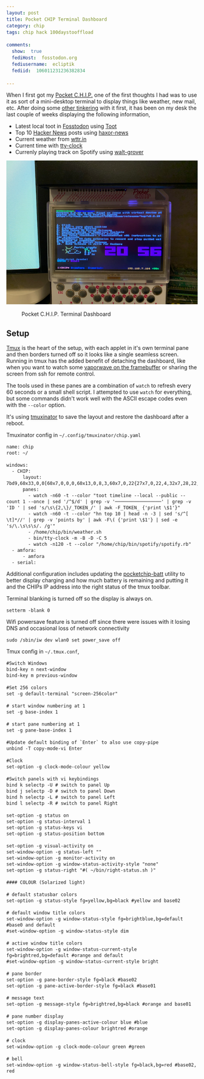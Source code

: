 ```yaml
---
layout: post
title: Pocket CHIP Terminal Dashboard
category: chip
tags: chip hack 100daystooffload

comments:
  show:  true
  fediHost:  fosstodon.org
  fediusername:  ecliptik
  fediid:  106011231236382834

---
```


When I first got my [Pocket C.H.I.P.](https://www.ecliptik.com/Pocket-CHIP/) one of the first thoughts I had was to use it as sort of a mini-desktop terminal to display things like weather, new mail, etc. After doing some [other tinkering](https://www.ecliptik.com/CHIP-Serial-Console/) with it first, it has been on my desk the last couple of weeks displaying the following information,

* Latest local toot in [Fosstodon](https://fosstodon.org/web/timelines/public/local) using [Toot](https://github.com/ihabunek/toot)
* Top 10 [Hacker News](https://news.ycombinator.com) posts using [haxor-news](https://github.com/donnemartin/haxor-news)
* Current weather from [wttr.in](https://wttr.in)
* Current time with [tty-clock](https://github.com/xorg62/tty-clock)
* Currenly playing track on Spotify using [walt-grover](https://github.com/ecliptik/walt-grover)

![Pocket C.H.I.P Terminal Dashboard](/assets/images/posts/chip_terminal/IMG_6909.png)
<figure><figcaption>Pocket C.H.I.P. Terminal Dashboard</figcaption></figure>

## Setup

[Tmux](https://github.com/tmux/tmux) is the heart of the setup, with each applet in it's own terminal pane and then borders turned off so it looks like a single seamless screen. Running in tmux has the added benefit of detaching the dashboard, like when you want to watch some [vaporwave on the framebuffer](https://www.ecliptik.com/CHIP-Vaporwave/) or sharing the screen from ssh for remote control.

The tools used in these panes are a combination of `watch` to refresh every 60 seconds or a small shell script. I attempted to use `watch` for everything, but some commands didn't work well with the ASCII escape codes even with the `--color` option.

It's using [tmuxinator](https://github.com/tmuxinator/tmuxinator) to save the layout and restore the dashboard after a reboot.

Tmuxinator config in `~/.config/tmuxinator/chip.yaml`

```
name: chip
root: ~/

windows:
  - CHIP:
      layout: 7bd9,60x33,0,0[60x7,0,0,0,60x13,0,8,3,60x7,0,22{27x7,0,22,4,32x7,28,22,9},60x3,0,30,6]
      panes:
        - watch -n60 -t --color "toot timeline --local --public --count 1 --once | sed '/^$/d' | grep -v '─────────────────' | grep -v 'ID ' | sed 's/\s\{2,\}/_TOKEN_/' | awk -F_TOKEN_ {'print \$1'}"
        - watch -n60 -t --color "hn top 10 | head -n -3 | sed 's/^[ \t]*//' | grep -v 'points by' | awk -F\( {'print \$1'} | sed -e 's/\.\s\s\s/. /g'"
        - /home/chip/bin/weather.sh
        - bin/tty-clock -m -B -D -C 5
        - watch -n120 -t --color "/home/chip/bin/spotify/spotify.rb"
  - amfora:
      - amfora
  - serial:
```
Additional configuration includes updating the [pocketchip-batt](https://github.com/aleh/pocketchip-batt) utility to better display charging and how much battery is remaining and putting it and the CHIPs IP address into the right status of the tmux toolbar.

Terminal blanking is turned off so the display is always on.

```
setterm -blank 0
```

Wifi powersave feature is turned off since there were issues with it losing DNS and occasional loss of network connectivity

```
sudo /sbin/iw dev wlan0 set power_save off
```

Tmux config in `~/.tmux.conf`,

```
#Switch Windows
bind-key n next-window
bind-key m previous-window

#Set 256 colors
set -g default-terminal "screen-256color"

# start window numbering at 1
set -g base-index 1

# start pane numbering at 1
set -g pane-base-index 1

#Update default binding of `Enter` to also use copy-pipe
unbind -T copy-mode-vi Enter

#Clock
set-option -g clock-mode-colour yellow

#Switch panels with vi keybindings
bind k selectp -U # switch to panel Up
bind j selectp -D # switch to panel Down
bind h selectp -L # switch to panel Left
bind l selectp -R # switch to panel Right

set-option -g status on
set-option -g status-interval 1
set-option -g status-keys vi
set-option -g status-position bottom

set-option -g visual-activity on
set-window-option -g status-left ""
set-window-option -g monitor-activity on
set-window-option -g window-status-activity-style "none"
set-option -g status-right "#( ~/bin/right-status.sh )"

#### COLOUR (Solarized light)

# default statusbar colors
set-option -g status-style fg=yellow,bg=black #yellow and base02

# default window title colors
set-window-option -g window-status-style fg=brightblue,bg=default #base0 and default
#set-window-option -g window-status-style dim

# active window title colors
set-window-option -g window-status-current-style fg=brightred,bg=default #orange and default
#set-window-option -g window-status-current-style bright

# pane border
set-option -g pane-border-style fg=black #base02
set-option -g pane-active-border-style fg=black #base01

# message text
set-option -g message-style fg=brightred,bg=black #orange and base01

# pane number display
set-option -g display-panes-active-colour blue #blue
set-option -g display-panes-colour brightred #orange

# clock
set-window-option -g clock-mode-colour green #green

# bell
set-window-option -g window-status-bell-style fg=black,bg=red #base02, red
```
